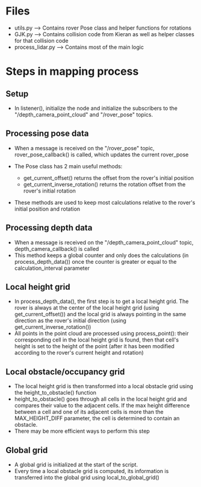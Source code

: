 # Files

- utils.py --> Contains rover Pose class and helper functions for rotations
- GJK.py --> Contains collision code from Kieran as well as helper classes for that collision code
- process_lidar.py --> Contains most of the main logic

# Steps in mapping process
## Setup
- In listener(), initialize the node and initialize the subscribers to the "/depth_camera_point_cloud" and "/rover_pose" topics. 

## Processing pose data
- When a message is received on the "/rover_pose" topic, rover_pose_callback() is called, which updates the current rover_pose

- The Pose class has 2 main useful methods:
  - get_current_offset() returns the offset from the rover's initial position
  - get_current_inverse_rotation() returns the rotation offset from the rover's initial rotation
- These methods are used to keep most calculations relative to the rover's initial position and rotation

## Processing depth data
- When a message is received on the "/depth_camera_point_cloud" topic, depth_camera_callback() is called
- This method keeps a global counter and only does the calculations (in process_depth_data()) once the counter is greater or equal to the calculation_interval parameter

## Local height grid
- In process_depth_data(), the first step is to get a local height grid. The rover is always at the center of the local height grid (using get_current_offset()) and the local grid is always pointing in the same direction as the rover's initial direction (using get_current_inverse_rotation())
- All points in the point cloud are processed using process_point(): their corresponding cell in the local height grid is found, then that cell's height is set to the height of the point (after it has been modified according to the rover's current height and rotation)

## Local obstacle/occupancy grid
- The local height grid is then transformed into a local obstacle grid using the height_to_obstacle() function
- height_to_obstacle() goes through all cells in the local height grid and compares their value to the adjacent cells. If the max height difference between a cell and one of its adjacent cells is more than the MAX_HEIGHT_DIFF parameter, the cell is determined to contain an obstacle.
- There may be more efficient ways to perform this step

## Global grid
- A global grid is initialized at the start of the script.
- Every time a local obstacle grid is computed, its information is transferred into the global grid using local_to_global_grid()
